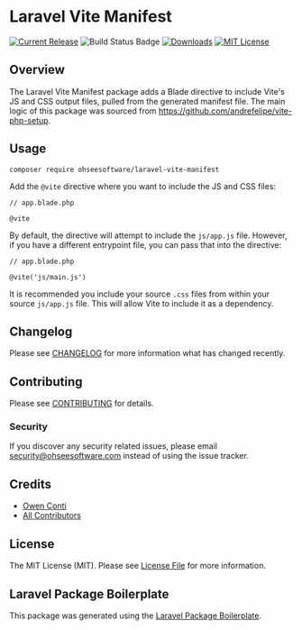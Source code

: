 # Laravel Vite Manifest

[![Current Release](https://img.shields.io/github/release/ohseesoftware/laravel-vite-manifest.svg?style=flat-square)](https://github.com/ohseesoftware/laravel-vite-manifest/releases)
![Build Status Badge](https://github.com/ohseesoftware/laravel-vite-manifest/workflows/Build/badge.svg)
[![Downloads](https://img.shields.io/packagist/dt/ohseesoftware/laravel-vite-manifest.svg?style=flat-square)](https://packagist.org/packages/ohseesoftware/laravel-vite-manifest)
[![MIT License](https://img.shields.io/github/license/ohseesoftware/laravel-vite-manifest.svg?style=flat-square)](https://github.com/ohseesoftware/laravel-vite-manifest/blob/master/LICENSE)

## Overview

The Laravel Vite Manifest package adds a Blade directive to include Vite's JS and CSS output files, pulled from the generated manifest file. The main logic of this package was sourced from https://github.com/andrefelipe/vite-php-setup.

## Usage

```
composer require ohseesoftware/laravel-vite-manifest
```

Add the `@vite` directive where you want to include the JS and CSS files:

```
// app.blade.php

@vite
```

By default, the directive will attempt to include the `js/app.js` file. However, if you have a different entrypoint file, you can pass that into the directive:

```
// app.blade.php

@vite('js/main.js')
```

It is recommended you include your source `.css` files from within your source `js/app.js` file. This will allow Vite to include it as a dependency.


## Changelog

Please see [CHANGELOG](CHANGELOG.md) for more information what has changed recently.

## Contributing

Please see [CONTRIBUTING](CONTRIBUTING.md) for details.

### Security

If you discover any security related issues, please email security@ohseesoftware.com instead of using the issue tracker.

## Credits

-   [Owen Conti](https://github.com/ohseesoftware)
-   [All Contributors](../../contributors)

## License

The MIT License (MIT). Please see [License File](LICENSE.md) for more information.

## Laravel Package Boilerplate

This package was generated using the [Laravel Package Boilerplate](https://laravelpackageboilerplate.com).

